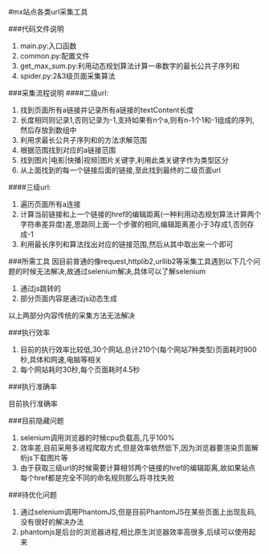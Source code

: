 #mx站点各类url采集工具

###代码文件说明
1. main.py:入口函数
2. common.py:配置文件
3. get_max_sum.py:利用动态规划算法计算一串数字的最长公共子序列和
4. spider.py:2&3级页面采集算法

###采集流程说明
####二级url:
1. 找到页面所有a链接并记录所有a链接的textContent长度
2. 长度相同则记录1,否则记录为-1,支持如果有n个a,则有n-1个1和-1组成的序列,然后存放到数组中
3. 利用求最长公共子序列和的方法求解范围
4. 根据范围找到对应的a链接范围
5. 找到图片|电影|快播|视频|图片关键字,利用此类关键字作为类型区分
6. 从上面找到的每一个链接后面的链接,至此找到最终的二级页面url

####三级url:
1. 遍历页面所有a连接
2. 计算当前链接和上一个链接的href的编辑距离(一种利用动态规划算法计算两个字符串差异度)差,思路同上面一个步骤的相同,编辑距离差小于3存成1,否则存成-1
3. 利用最长序列和算法找出对应的链接范围,然后从其中取出来一个即可


###所需工具
因目前普通的像request,httplib2,urllib2等采集工具遇到以下几个问题的时候无法解决,故通过selenium解决,具体可以了解selenium

1. 通过js跳转的 
2. 部分页面内容是通过js动态生成  

以上两部分内容传统的采集方法无法解决


###执行效率

1. 目前的执行效率比较低,30个网站,总计210个(每个网站7种类型)页面耗时900秒,具体和网速,电脑等相关
2. 每个网站耗时30秒,每个页面耗时4.5秒

###执行准确率

目前执行准确率

###目前隐藏问题
1. selenium调用浏览器的时候cpu负载高,几乎100%
2. 效率差,目前采用多进程爬取方式,但是效率依然低下,因为浏览器要渲染页面解析js下载图片等
3. 由于获取三级url的时候需要计算相邻两个链接的href的编辑距离,故如果站点每个href都是完全不同的命名规则那么将寻找失败

###待优化问题

1. 通过selenium调用PhantomJS,但是目前PhantomJS在某些页面上出现乱码,没有很好的解决办法
2. phantomjs是后台的浏览器进程,相比原生浏览器效率高很多,后续可以使用起来
